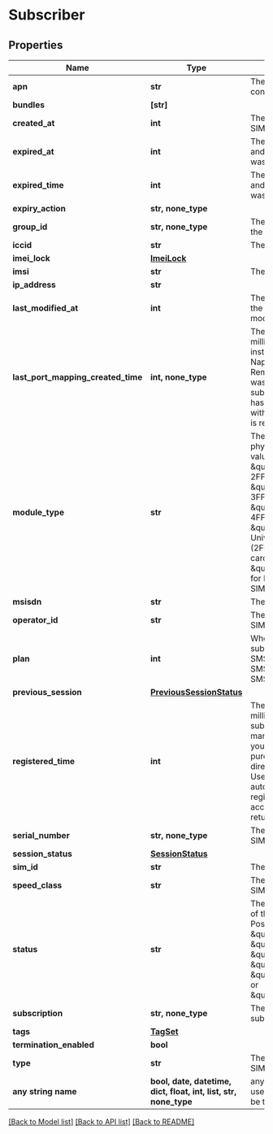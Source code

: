 # Subscriber


## Properties
Name | Type | Description | Notes
------------ | ------------- | ------------- | -------------
**apn** | **str** | The Access Point Name configured. | [optional] 
**bundles** | **[str]** |  | [optional] 
**created_at** | **int** | The timestamp that the SIM was created. | [optional] 
**expired_at** | **int** | The timestamp of a date and time where the SIM was expired. | [optional] 
**expired_time** | **int** | The timestamp of a date and time where the SIM was expired. | [optional] 
**expiry_action** | **str, none_type** |  | [optional] 
**group_id** | **str, none_type** | The SIM group ID where the SIM belongs to. | [optional] 
**iccid** | **str** | The ICCID of the SIM. | [optional] 
**imei_lock** | [**ImeiLock**](ImeiLock.md) |  | [optional] 
**imsi** | **str** | The IMSI of the SIM. | [optional] 
**ip_address** | **str** |  | [optional] 
**last_modified_at** | **int** | The timestamp when the SIM information was modified. | [optional] 
**last_port_mapping_created_time** | **int, none_type** | The timestamp (in Unix milliseconds) of the last instance where the Napter On-Demand Remote Access service was used with the subscriber. If Napter has never been used with the subscriber, null is returned. | [optional] 
**module_type** | **str** | The form factor of the physical SIM. Possible values are \&quot;mini\&quot; for 2FF SIM card, \&quot;micro\&quot; for 3FF SIM card, \&quot;nano\&quot; for 4FF SIM card, \&quot;trio\&quot; for a Universal 3-in-1 (2FF/3FF/4FF) SIM card, or \&quot;embedded\&quot; for MFF2 or Embedded SIM (eSIM). | [optional] 
**msisdn** | **str** | The MSISDN of the SIM. | [optional] 
**operator_id** | **str** | The Operator ID of the SIM. | [optional] 
**plan** | **int** | Whether or not the subscription supports SMS functionality. 0 &#x3D; SMS not supported; 1 &#x3D; SMS supported. | [optional] 
**previous_session** | [**PreviousSessionStatus**](PreviousSessionStatus.md) |  | [optional] 
**registered_time** | **int** | The timestamp (in Unix milliseconds) that the subscriber was manually registered to your account. When purchasing SIMs directly through the User Console, SIMs will automatically be registered to your account, and null is returned. | [optional] 
**serial_number** | **str, none_type** | The serial number of the SIM. | [optional] 
**session_status** | [**SessionStatus**](SessionStatus.md) |  | [optional] 
**sim_id** | **str** | The SIM ID of the SIM. | [optional] 
**speed_class** | **str** | The speed class of the SIM. | [optional] 
**status** | **str** | The subscription status of the subscriber. Possible values are \&quot;ready\&quot;, \&quot;active\&quot;, \&quot;inactive\&quot;, \&quot;standby\&quot;, \&quot;suspended\&quot;, or \&quot;terminated\&quot;. | [optional] 
**subscription** | **str, none_type** | The name of the subscription for the SIM. | [optional] 
**tags** | [**TagSet**](TagSet.md) |  | [optional] 
**termination_enabled** | **bool** |  | [optional] 
**type** | **str** | The speed class of the SIM. | [optional] 
**any string name** | **bool, date, datetime, dict, float, int, list, str, none_type** | any string name can be used but the value must be the correct type | [optional]

[[Back to Model list]](../README.md#documentation-for-models) [[Back to API list]](../README.md#documentation-for-api-endpoints) [[Back to README]](../README.md)


